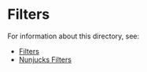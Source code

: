 # Filters

For information about this directory, see:

- [Filters](https://www.11ty.dev/docs/filters/)
- [Nunjucks Filters](https://www.11ty.dev/docs/languages/nunjucks/#filters)

